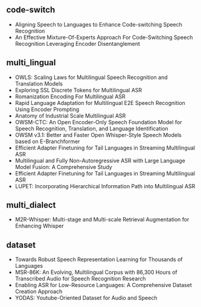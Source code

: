## code-switch
- Aligning Speech to Languages to Enhance Code-switching Speech Recognition
- An Effective Mixture-Of-Experts Approach For Code-Switching Speech Recognition Leveraging Encoder Disentanglement
## multi_lingual
- OWLS: Scaling Laws for Multilingual Speech Recognition and Translation Models
- Exploring SSL Discrete Tokens for Multilingual ASR
- Romanization Encoding For Multilingual ASR
- Rapid Language Adaptation for Multilingual E2E Speech Recognition Using Encoder Prompting
- Anatomy of Industrial Scale Multilingual ASR
- OWSM-CTC: An Open Encoder-Only Speech Foundation Model for Speech Recognition, Translation, and Language Identification
- OWSM v3.1: Better and Faster Open Whisper-Style Speech Models based on E-Branchformer
- Efficient Adapter Finetuning for Tail Languages in Streaming Multilingual ASR
- Multilingual and Fully Non-Autoregressive ASR with Large Language Model Fusion: A Comprehensive Study
- Efficient Adapter Finetuning for Tail Languages in Streaming Multilingual ASR
- LUPET: Incorporating Hierarchical Information Path into Multilingual ASR
## multi_dialect
- M2R-Whisper: Multi-stage and Multi-scale Retrieval Augmentation for Enhancing Whisper

## dataset
- Towards Robust Speech Representation Learning for Thousands of Languages
- MSR-86K: An Evolving, Multilingual Corpus with 86,300 Hours of Transcribed Audio for Speech Recognition Research
- Enabling ASR for Low-Resource Languages: A Comprehensive Dataset Creation Approach
- YODAS: Youtube-Oriented Dataset for Audio and Speech
